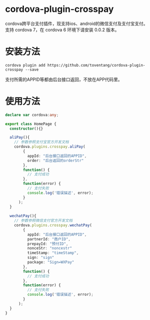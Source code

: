 # cordova-plugin-crosspay
cordova跨平台支付插件，现支持ios、android的微信支付及支付宝支付。</br>
支持 cordova 7，在 cordova 6 环境下请安装 0.0.2 版本。

# 安装方法
```
cordova plugin add https://github.com/toventang/cordova-plugin-crosspay --save
```
支付所需的APPID等都由后台接口返回，不放在APP代码里。

# 使用方法
``` typescript
declare var cordova:any;

export class HomePage {
  constructor(){}

  aliPay(){
    // 参数参照支付宝官方开发文档
    cordova.plugins.crosspay.aliPay(
        {
          appId: "后台接口返回的APPID",
          order: "后台返回的orderStr"
        },
        function() {
          // 支付成功
        },
        function(error) {
          // 支付失败
          console.log('错误描述', error);
        }
      );
  }
  
  wechatPay(){
    // 参数参照微信支付官方开发文档
    cordova.plugins.crosspay.wechatPay(
        {
          appId: "后台接口返回的APPID",
          partnerId: "商户ID",
          prepayId: "预付ID",
          nonceStr: "noncestr"
          timeStamp: "timeStamp",
          sign: "sign"
          package: "Sign=WXPay"
        },
        function() {
          // 支付成功
        },
        function(error) {
          // 支付失败
          console.log('错误描述', error);
        }
      );
  }
}
```
